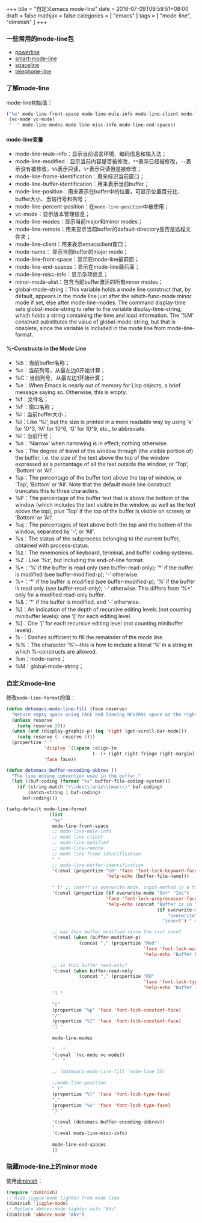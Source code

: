 +++
title = "自定义emacs mode-line"
date = 2018-07-09T09:59:51+08:00
draft = false
mathjax = false
categories = [ "emacs" ]
tags = [ "mode-line", "diminish" ]
+++

### 一些常用的mode-line包

* [powerline](https://github.com/milkypostman/powerline)
* [smart-mode-line](https://github.com/Malabarba/smart-mode-line)
* [spaceline](https://github.com/TheBB/spaceline)
* [telephone-line](https://github.com/dbordak/telephone-line)

### 了解mode-line

mode-line初始值：
```el
("%e" mode-line-front-space mode-line-mule-info mode-line-client mode-line-modified mode-line-remote mode-line-frame-identification mode-line-buffer-identification "   " mode-line-position
 (vc-mode vc-mode)
 "  " mode-line-modes mode-line-misc-info mode-line-end-spaces)
```

<!--more-->

#### mode-line变量

* mode-line-mule-info：显示当前语言环境、编码信息和输入法；
* mode-line-modified：显示当前内容是否被修改，`**`表示已经被修改，`--`表示没有被修改，`%%`表示只读，`%*`表示只读但是被修改；
* mode-line-frame-identification：用来标识当前窗口；
* mode-line-buffer-identification：用来表示当前buffer；
* mode-line-position：用来表示在buffer中的位置，可显示位置百分比、buffer大小、当前行号和列号；
* mode-line-percent-position：在`mode-line-position`中被使用；
* vc-mode：显示版本管理信息；
* mode-line-modes：显示当前major和minor modes；
* mode-line-remote：用来显示当前buffer的default-directory是否是远程文件夹；
* mode-line-client：用来表示emacsclient窗口；
* mode-name： 显示当前buffer的major mode；
* mode-line-front-space：显示在mode-line最前面；
* mode-line-end-spaces：显示在mode-line最后面；
* mode-line-misc-info：显示杂项信息；
* minor-mode-alist：包含当前buffer激活的所有minor modes；
* global-mode-string：This variable holds a mode line construct that, by default, appears in the mode line just after the which-func-mode minor mode if set, else after mode-line-modes. The command display-time sets global-mode-string to refer to the variable display-time-string, which holds a string containing the time and load information. The ‘%M’ construct substitutes the value of global-mode-string, but that is obsolete, since the variable is included in the mode line from mode-line-format.

#### %-Constructs in the Mode Line

* %b：当前buffer名称；
* %c：当前列号，从最左边0开始计算；
* %C：当前列号，从最左边1开始计算；
* %e：When Emacs is nearly out of memory for Lisp objects, a brief message saying so. Otherwise, this is empty.
* %f：文件名；
* %F：窗口名称；
* %i：当前buffer大小；
* %I：Like ‘%i’, but the size is printed in a more readable way by using ‘k’ for 10^3, ‘M’ for 10^6, ‘G’ for 10^9, etc., to abbreviate.
* %l：当前行号；
* %n：‘Narrow’ when narrowing is in effect; nothing otherwise.
* %o：The degree of travel of the window through (the visible portion of) the buffer, i.e. the size of the text above the top of the window expressed as a percentage of all the text outside the window, or ‘Top’, ‘Bottom’ or ‘All’.
* %p：The percentage of the buffer text above the top of window, or ‘Top’, ‘Bottom’ or ‘All’. Note that the default mode line construct truncates this to three characters.
* %P：The percentage of the buffer text that is above the bottom of the window (which includes the text visible in the window, as well as the text above the top), plus ‘Top’ if the top of the buffer is visible on screen; or ‘Bottom’ or ‘All’.
* %q：The percentages of text above both the top and the bottom of the window, separated by ‘-’, or ‘All’.
* %s：The status of the subprocess belonging to the current buffer, obtained with process-status.
* %z：The mnemonics of keyboard, terminal, and buffer coding systems.
* %Z：Like ‘%z’, but including the end-of-line format.
* %\*：‘%’ if the buffer is read only (see buffer-read-only); ‘\*’ if the buffer is modified (see buffer-modified-p); ‘-’ otherwise.
* %+：‘\*’ if the buffer is modified (see buffer-modified-p); ‘%’ if the buffer is read only (see buffer-read-only); ‘-’ otherwise. This differs from ‘%\*’ only for a modified read-only buffer.
* %&：‘\*’ if the buffer is modified, and ‘-’ otherwise.
* %[：An indication of the depth of recursive editing levels (not counting minibuffer levels): one ‘[’ for each editing level.
* %]：One ‘]’ for each recursive editing level (not counting minibuffer levels).
* %-：Dashes sufficient to fill the remainder of the mode line.
* %%：The character ‘%’—this is how to include a literal ‘%’ in a string in which %-constructs are allowed.
* %m：mode-name；
* %M：global-mode-string；

### 自定义mode-line

修改`mode-line-format`的值：
```el
(defun dotemacs-mode-line-fill (face reserve)
  "Return empty space using FACE and leaving RESERVE space on the right."
  (unless reserve
    (setq reserve 20))
  (when (and (display-graphic-p) (eq 'right (get-scroll-bar-mode)))
    (setq reserve (- reserve 3)))
  (propertize " "
              'display `((space :align-to
                                (- (+ right right-fringe right-margin) ,reserve)))
              'face face))

(defun dotemacs-buffer-encoding-abbrev ()
  "The line ending convention used in the buffer."
  (let ((buf-coding (format "%s" buffer-file-coding-system)))
    (if (string-match "\\(dos\\|unix\\|mac\\)" buf-coding)
        (match-string 1 buf-coding)
      buf-coding)))

(setq-default mode-line-format
                (list
                 "%e"
                 mode-line-front-space
                 ;; mode-line-mule-info
                 ;; mode-line-client
                 ;; mode-line-modified
                 ;; mode-line-remote
                 ;; mode-line-frame-identification
                 " "
                 ;; mode-line-buffer-identification
                 '(:eval (propertize "%b" 'face 'font-lock-keyword-face
                                     'help-echo (buffer-file-name)))
                 
                 " [" ;; insert vs overwrite mode, input-method in a tooltip
                 '(:eval (propertize (if overwrite-mode "Ovr" "Ins")
                                     'face 'font-lock-preprocessor-face
                                     'help-echo (concat "Buffer is in "
                                                        (if overwrite-mode
                                                            "overwrite"
                                                          "insert") " mode")))

                 ;; was this buffer modified since the last save?
                 '(:eval (when (buffer-modified-p)
                           (concat "," (propertize "Mod"
                                                   'face 'font-lock-warning-face
                                                   'help-echo "Buffer has been modified"))))

                 ;; is this buffer read-only?
                 '(:eval (when buffer-read-only
                           (concat "," (propertize "RO"
                                                   'face 'font-lock-type-face
                                                   'help-echo "Buffer is read-only"))))
                 "] "
                 
                 "["
                 (propertize "%p" 'face 'font-lock-constant-face)
                 "/"
                 (propertize "%I" 'face 'font-lock-constant-face)
                 "] "
                 
                 mode-line-modes
                 
                 "   "
                 '(:eval `(vc-mode vc-mode))
                 "   "
                 
                 ;; (dotemacs-mode-line-fill 'mode-line 35)
                 
                 ;;mode-line-position
                 " ("
                 (propertize "%l" 'face 'font-lock-type-face)
                 ","
                 (propertize "%c" 'face 'font-lock-type-face)
                 ") "
                 
                 '(:eval (dotemacs-buffer-encoding-abbrev))
                 "  "
                 '(:eval mode-line-misc-info)
                 
                 mode-line-end-spaces
                 ))
```

### 隐藏mode-line上的minor mode

使用[diminish](https://github.com/emacsmirror/diminish)：
```el
(require 'diminish)
;; Hide jiggle-mode lighter from mode line
(diminish 'jiggle-mode)
;; Replace abbrev-mode lighter with "Abv"
(diminish 'abbrev-mode "Abv")
```

